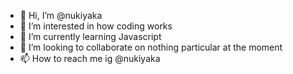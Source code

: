 - 👋 Hi, I’m @nukiyaka
- 👀 I’m interested in how coding works
- 🌱 I’m currently learning Javascript
- 💞️ I’m looking to collaborate on nothing particular at the moment
- 📫 How to reach me ig @nukiyaka

<!---
nukiyaka/nukiyaka is a ✨ special ✨ repository because its `README.md` (this file) appears on your GitHub profile.
You can click the Preview link to take a look at your changes.
--->
